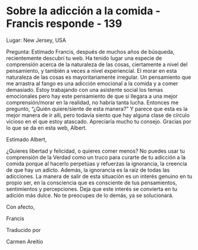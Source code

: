 # Sobre la adicción a la comida - Francis responde - 139

Lugar: New Jersey, USA

Pregunta: Estimado Francis, después de muchos años de búsqueda, recientemente descubrí tu web. Ha tenido lugar una especie de comprensión acerca de la naturaleza de las cosas, ciertamente a nivel del pensamiento, y también a veces a nivel experiencial. El morar en esta naturaleza de las cosas es mayoritariamente irregular. Un pensamiento que me arrastra al fango es una adicción emocional a la comida y a comer demasiado. Estoy trabajando con una asistente social los temas emocionales pero hay este pensamiento de que si llegara a una mejor comprensión/morar en la realidad, no habría tanta lucha. Entonces me pregunto, “¿Quién quiere/siente de esta manera?” Y parece que esta es la mejor manera de ir allí, pero todavía siento que hay alguna clase de círculo vicioso en el que estoy atascado. Apreciaría mucho tu consejo. Gracias por lo que se da en esta web, Albert.

Estimado Albert,

¿Quieres libertad y felicidad, o quieres comer menos? No puedes usar tu comprensión de la Verdad como un truco para curarte de tu adicción a la comida porque al hacerlo perpetúas y refuerzas la ignorancia, la creencia de que hay un adicto. Además, la ignorancia es la raíz de todas las adicciones. La manera de salir de esta situación es un interés genuino en tu propio ser, en la consciencia que es consciente de tus pensamientos, sentimientos y percepciones. Deja que este interés se convierta en tu adición más dulce. No te preocupes de lo demás, ya se solucionará.

Con afecto,

Francis

Traducido por

Carmen Areitio

